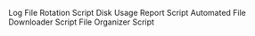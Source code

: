 Log File Rotation Script
Disk Usage Report Script
Automated File Downloader Script
File Organizer Script
